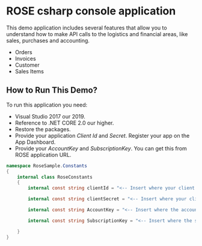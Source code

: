 # ROSE csharp console application

This demo application includes several features that allow you to understand how to make API calls to the logistics and financial areas, like sales, purchases and accounting.

* Orders
* Invoices 
* Customer
* Sales Items

## How to Run This Demo?

To run this application you need:

* Visual Studio 2017 our 2019.
* Reference to .NET CORE 2.0 our higher.
* Restore the packages.
* Provide your application *Client Id* and *Secret*. Register your app on the App Dashboard.
* Provide your *AccountKey* and *SubscriptionKey*. You can get this from ROSE application URL.

```csharp
namespace RoseSample.Constants
{
    internal class RoseConstants
    {
        internal const string clientId = "<-- Insert where your client id -->";

        internal const string clientSecret = "<-- Insert where your client client secret -->";

        internal const string AccountKey = "<-- Insert where the accountKey -->";

        internal const string SubscriptionKey = "<-- Insert where the subscription key -->";

    }
}
```
